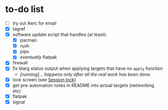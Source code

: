 # to-do list

* [ ] try out Aerc for email
* [x] tagref
* [x] software update script that handles (at least):
  * [x] pacman
  * [x] rush
  * [x] pipx
  * [x] _eventually_ flatpak
* [x] firewall
* [x] fix blarg status output when applying targets that have no `apply` function
  * _\[running]... happens only after all the real work has been done._
* [x] lock screen (see [Session lock](https://wiki.archlinux.org/title/Session_lock))
* [x] get pre-automation notes in README into actual targets (networking etc)
* [x] flatpak
* [x] signal
